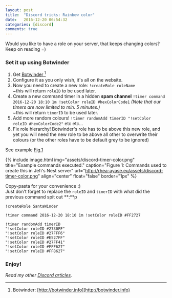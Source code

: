 ```yaml
---
layout: post
title:  "Discord tricks: Rainbow color"
date:   2016-12-20 06:54:32
categories: [discord]
comments: true
---
```

Would you like to have a role on your server, that keeps changing colors? Keep on reading =)

### Set it up using Botwinder

1. Get [Botwinder<sup> 1</sup>](http://botwinder.info)
2. Configure it as you only wish, it's all on the website.
3. Now you need to create a new role: `!createRole roleName`
<br />~this will return `roleID` to be used later.
4. Create a new command timer in a hidden **spam channel** `!timer command 2016-12-20 18:10 1m !setColor roleID #hexColorCode1` _(Note that our timers are now limited to min. 5 minutes.)_
<br />~this will return `timerID` to be used later.
5. Add more random colours! `!timer randomAdd timerID "!setColor roleID #hexColorCode2"` etc etc...
6. Fix role hierarchy! Botwinder's role has to be above this new role, and yet you will need the new role to be above all other to overwrite their colours (or the other roles have to be default grey to be ignored)

See example [Fig.1]({{site.url}}/assets/discord-timer-color.png)

<!--more-->

{% include image.html
  img="assets/discord-timer-color.png"
  title="Example commands executed."
  caption="Figure 1: Commands used to create this in Jefi's Nest server"
  url="http://rhea-ayase.eu/assets/discord-timer-color.png"
  align="center"
  float="false"
  border="1px"
%}

Copy-pasta for your convenience **:**)
<br />Just don't forget to replace the `roleID` and `timerID` with what did the previous command spit out **:**p

```
!createRole SantaWinder

!timer command 2016-12-20 18:10 1m !setColor roleID #FF2727

!timer randomAdd timerID
"!setColor roleID #2730FF"
"!setColor roleID #27FFF6"
"!setColor roleID #E527FF"
"!setColor roleID #27FF41"
"!setColor roleID #FFF627"
"!setColor roleID #FF8627"
```

### Enjoy!

_Read my other [Discord articles]({{site.url}}/categories)._

------------

1) Botwinder: [http://botwinder.info](http://botwinder.info)

